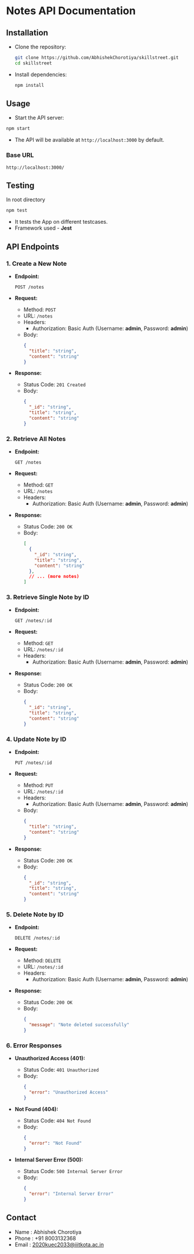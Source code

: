 
# Notes API Documentation

## Installation

- Clone the repository:

   ```bash
   git clone https://github.com/AbhishekChorotiya/skillstreet.git
   cd skillstreet
   ```

- Install dependencies:

   ```bash
   npm install
   ```

## Usage

 - Start the API server:

```bash
npm start
```

- The API will be available at `http://localhost:3000` by default.

### Base URL
```
http://localhost:3000/
```

## Testing 
In root directory 
```bash
npm test
```
- It tests the App on different testcases.
- Framework used - **Jest**

## **API Endpoints**

### 1. Create a New Note

- **Endpoint:**
  ```
  POST /notes
  ```

- **Request:**
  - Method: `POST`
  - URL: `/notes`
  - Headers:
    - Authorization: Basic Auth (Username: **admin**, Password: **admin**)
  - Body:
    ```json
    {
      "title": "string",
      "content": "string"
    }
    ```

- **Response:**
  - Status Code: `201 Created`
  - Body:
    ```json
    {
      "_id": "string",
      "title": "string",
      "content": "string"
    }
    ```

### 2. Retrieve All Notes

- **Endpoint:**
  ```
  GET /notes
  ```

- **Request:**
  - Method: `GET`
  - URL: `/notes`
  - Headers:
    - Authorization: Basic Auth (Username: **admin**, Password: **admin**)

- **Response:**
  - Status Code: `200 OK`
  - Body:
    ```json
    [
      {
        "_id": "string",
        "title": "string",
        "content": "string"
      },
      // ... (more notes)
    ]
    ```

### 3. Retrieve Single Note by ID

- **Endpoint:**
  ```
  GET /notes/:id
  ```

- **Request:**
  - Method: `GET`
  - URL: `/notes/:id`
  - Headers:
    - Authorization: Basic Auth (Username: **admin**, Password: **admin**)

- **Response:**
  - Status Code: `200 OK`
  - Body:
    ```json
    {
      "_id": "string",
      "title": "string",
      "content": "string"
    }
    ```

### 4. Update Note by ID

- **Endpoint:**
  ```
  PUT /notes/:id
  ```

- **Request:**
  - Method: `PUT`
  - URL: `/notes/:id`
  - Headers:
    - Authorization: Basic Auth (Username: **admin**, Password: **admin**)
  - Body:
    ```json
    {
      "title": "string",
      "content": "string"
    }
    ```

- **Response:**
  - Status Code: `200 OK`
  - Body:
    ```json
    {
      "_id": "string",
      "title": "string",
      "content": "string"
    }
    ```

### 5. Delete Note by ID

- **Endpoint:**
  ```
  DELETE /notes/:id
  ```

- **Request:**
  - Method: `DELETE`
  - URL: `/notes/:id`
  - Headers:
    - Authorization: Basic Auth (Username: **admin**, Password: **admin**)

- **Response:**
  - Status Code: `200 OK`
  - Body:
    ```json
    {
      "message": "Note deleted successfully"
    }
    ```

### 6. Error Responses

- **Unauthorized Access (401):**
  - Status Code: `401 Unauthorized`
  - Body:
    ```json
    {
      "error": "Unauthorized Access"
    }
    ```

- **Not Found (404):**
  - Status Code: `404 Not Found`
  - Body:
    ```json
    {
      "error": "Not Found"
    }
    ```

- **Internal Server Error (500):**
  - Status Code: `500 Internal Server Error`
  - Body:
    ```json
    {
      "error": "Internal Server Error"
    }
    ```

## Contact

- Name : Abhishek Chorotiya
- Phone : +91 8003132368
- Email : 2020kuec2033@iiitkota.ac.in 
  
